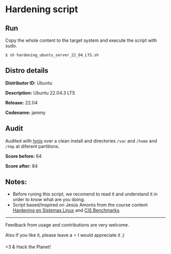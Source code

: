 # Hardening script

## Run

Copy the whole content to the target system and execute the script with sudo.

`$ sh hardening_ubuntu_server_22_04_LTS.sh`

## Distro details

**Distributor ID:** Ubuntu

**Description:** Ubuntu 22.04.3 LTS

**Release:** 22.04

**Codename:** jammy

## Audit

Audited with [lynis](https://github.com/CISOfy/lynis.git) over a clean install and directories `/var` and `/home` and `/tmp` at diferent partitions. 

**Score before:** 64

**Score after:** 84

## Notes:

- Before runing this script, we recomend to read it and understand it in order to know what are you doing.
- Script based/inspired on Jesús Amorós from the course content [Hardening en Sistemas Linux](https://academiadehackers.es) and [CIS Benchmarks](https://www.cisecurity.org/cis-benchmarks).

 
---

Feedback from usage and contributions are very welcome.

Also if you like it, please leave a :star: I would appreciate it ;)

<3 & Hack the Planet!

